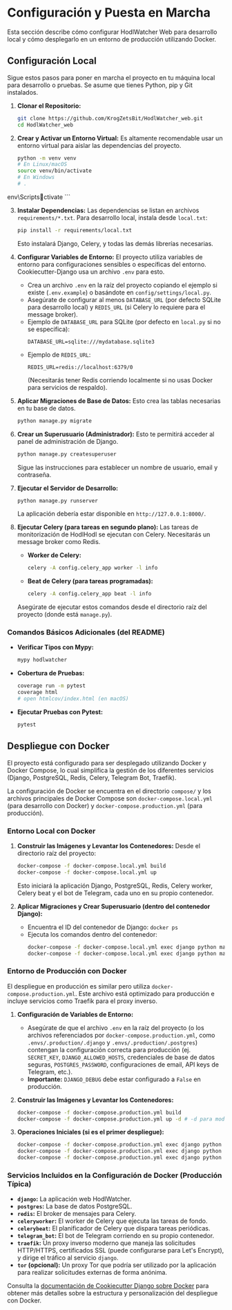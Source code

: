 # Configuración y Puesta en Marcha

Esta sección describe cómo configurar HodlWatcher Web para desarrollo local y cómo desplegarlo en un entorno de producción utilizando Docker.

## Configuración Local

Sigue estos pasos para poner en marcha el proyecto en tu máquina local para desarrollo o pruebas. Se asume que tienes Python, pip y Git instalados.

1.  **Clonar el Repositorio:**
    ```bash
    git clone https://github.com/KrogZetsBit/HodlWatcher_web.git
    cd HodlWatcher_web
    ```

2.  **Crear y Activar un Entorno Virtual:**
    Es altamente recomendable usar un entorno virtual para aislar las dependencias del proyecto.
    ```bash
    python -m venv venv
    # En Linux/macOS
    source venv/bin/activate
    # En Windows
    # .
env\Scriptsctivate
    ```

3.  **Instalar Dependencias:**
    Las dependencias se listan en archivos `requirements/*.txt`. Para desarrollo local, instala desde `local.txt`:
    ```bash
    pip install -r requirements/local.txt
    ```
    Esto instalará Django, Celery, y todas las demás librerías necesarias.

4.  **Configurar Variables de Entorno:**
    El proyecto utiliza variables de entorno para configuraciones sensibles o específicas del entorno. Cookiecutter-Django usa un archivo `.env` para esto.
    *   Crea un archivo `.env` en la raíz del proyecto copiando el ejemplo si existe (`.env.example`) o basándote en `config/settings/local.py`.
    *   Asegúrate de configurar al menos `DATABASE_URL` (por defecto SQLite para desarrollo local) y `REDIS_URL` (si Celery lo requiere para el message broker).
    *   Ejemplo de `DATABASE_URL` para SQLite (por defecto en `local.py` si no se especifica):
        ```
        DATABASE_URL=sqlite:///mydatabase.sqlite3
        ```
    *   Ejemplo de `REDIS_URL`:
        ```
        REDIS_URL=redis://localhost:6379/0
        ```
        (Necesitarás tener Redis corriendo localmente si no usas Docker para servicios de respaldo).

5.  **Aplicar Migraciones de Base de Datos:**
    Esto crea las tablas necesarias en tu base de datos.
    ```bash
    python manage.py migrate
    ```

6.  **Crear un Superusuario (Administrador):**
    Esto te permitirá acceder al panel de administración de Django.
    ```bash
    python manage.py createsuperuser
    ```
    Sigue las instrucciones para establecer un nombre de usuario, email y contraseña.

7.  **Ejecutar el Servidor de Desarrollo:**
    ```bash
    python manage.py runserver
    ```
    La aplicación debería estar disponible en `http://127.0.0.1:8000/`.

8.  **Ejecutar Celery (para tareas en segundo plano):**
    Las tareas de monitorización de HodlHodl se ejecutan con Celery. Necesitarás un message broker como Redis.
    *   **Worker de Celery:**
        ```bash
        celery -A config.celery_app worker -l info
        ```
    *   **Beat de Celery (para tareas programadas):**
        ```bash
        celery -A config.celery_app beat -l info
        ```
    Asegúrate de ejecutar estos comandos desde el directorio raíz del proyecto (donde está `manage.py`).

### Comandos Básicos Adicionales (del README)

*   **Verificar Tipos con Mypy:**
    ```bash
    mypy hodlwatcher
    ```
*   **Cobertura de Pruebas:**
    ```bash
    coverage run -m pytest
    coverage html
    # open htmlcov/index.html (en macOS)
    ```
*   **Ejecutar Pruebas con Pytest:**
    ```bash
    pytest
    ```

## Despliegue con Docker

El proyecto está configurado para ser desplegado utilizando Docker y Docker Compose, lo cual simplifica la gestión de los diferentes servicios (Django, PostgreSQL, Redis, Celery, Telegram Bot, Traefik).

La configuración de Docker se encuentra en el directorio `compose/` y los archivos principales de Docker Compose son `docker-compose.local.yml` (para desarrollo con Docker) y `docker-compose.production.yml` (para producción).

### Entorno Local con Docker

1.  **Construir las Imágenes y Levantar los Contenedores:**
    Desde el directorio raíz del proyecto:
    ```bash
    docker-compose -f docker-compose.local.yml build
    docker-compose -f docker-compose.local.yml up
    ```
    Esto iniciará la aplicación Django, PostgreSQL, Redis, Celery worker, Celery beat y el bot de Telegram, cada uno en su propio contenedor.

2.  **Aplicar Migraciones y Crear Superusuario (dentro del contenedor Django):**
    *   Encuentra el ID del contenedor de Django: `docker ps`
    *   Ejecuta los comandos dentro del contenedor:
        ```bash
        docker-compose -f docker-compose.local.yml exec django python manage.py migrate
        docker-compose -f docker-compose.local.yml exec django python manage.py createsuperuser
        ```

### Entorno de Producción con Docker

El despliegue en producción es similar pero utiliza `docker-compose.production.yml`. Este archivo está optimizado para producción e incluye servicios como Traefik para el proxy inverso.

1.  **Configuración de Variables de Entorno:**
    *   Asegúrate de que el archivo `.env` en la raíz del proyecto (o los archivos referenciados por `docker-compose.production.yml`, como `.envs/.production/.django` y `.envs/.production/.postgres`) contengan la configuración correcta para producción (ej. `SECRET_KEY`, `DJANGO_ALLOWED_HOSTS`, credenciales de base de datos seguras, `POSTGRES_PASSWORD`, configuraciones de email, API keys de Telegram, etc.).
    *   **Importante:** `DJANGO_DEBUG` debe estar configurado a `False` en producción.

2.  **Construir las Imágenes y Levantar los Contenedores:**
    ```bash
    docker-compose -f docker-compose.production.yml build
    docker-compose -f docker-compose.production.yml up -d # -d para modo detached
    ```

3.  **Operaciones Iniciales (si es el primer despliegue):**
    ```bash
    docker-compose -f docker-compose.production.yml exec django python manage.py migrate
    docker-compose -f docker-compose.production.yml exec django python manage.py createsuperuser
    docker-compose -f docker-compose.production.yml exec django python manage.py collectstatic --noinput # Recolectar archivos estáticos
    ```

### Servicios Incluidos en la Configuración de Docker (Producción Típica)

*   **`django`:** La aplicación web HodlWatcher.
*   **`postgres`:** La base de datos PostgreSQL.
*   **`redis`:** El broker de mensajes para Celery.
*   **`celeryworker`:** El worker de Celery que ejecuta las tareas de fondo.
*   **`celerybeat`:** El planificador de Celery que dispara tareas periódicas.
*   **`telegram_bot`:** El bot de Telegram corriendo en su propio contenedor.
*   **`traefik`:** Un proxy inverso moderno que maneja las solicitudes HTTP/HTTPS, certificados SSL (puede configurarse para Let's Encrypt), y dirige el tráfico al servicio `django`.
*   **`tor` (opcional):** Un proxy Tor que podría ser utilizado por la aplicación para realizar solicitudes externas de forma anónima.

Consulta la [documentación de Cookiecutter Django sobre Docker](https://cookiecutter-django.readthedocs.io/en/latest/deployment-with-docker.html) para obtener más detalles sobre la estructura y personalización del despliegue con Docker.
